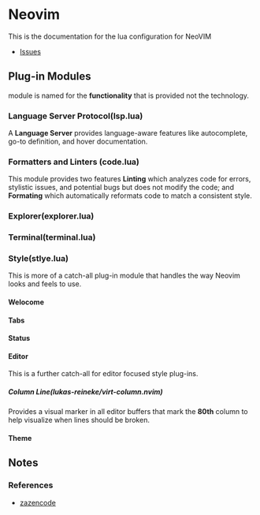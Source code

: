 # Neovim

This is the documentation for the lua configuration for NeoVIM

- [Issues](https://github.com/gautada/dotfiles/issues?q=is%3Aissue%20state%3Aopen%20label%3Anvim)

## Plug-in Modules

module is named for the **functionality** that is provided not the technology.

### Language Server Protocol(lsp.lua)

A **Language Server** provides language-aware features like autocomplete,
go-to definition, and hover documentation.

### Formatters and Linters (code.lua)

This module provides two features **Linting** which analyzes code for errors,
stylistic issues, and potential bugs but does not modify the code; and
**Formating** which automatically reformats code to match a consistent style.

### Explorer(explorer.lua)

### Terminal(terminal.lua)

### Style(stlye.lua)

This is more of a catch-all plug-in module that handles the way Neovim looks
and feels to use.

#### Welocome

#### Tabs

#### Status

#### Editor

This is a further catch-all for editor focused style plug-ins.

##### Column Line(lukas-reineke/virt-column.nvim)

Provides a visual marker in all editor buffers that mark the **80th** column
to help visualize when lines should be broken.

#### Theme

## Notes

### References

- [zazencode](https://github.com/zazencodes/dotfiles/blob/main/nvim/lua/plugins/lazy.lua)
